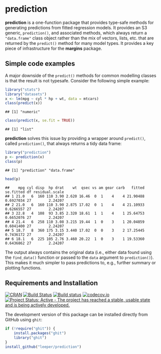 # prediction

**prediction** is a one-function package that provides type-safe methods for generating predictions from fitted regression models. It provides an S3 generic, `prediction()`, and associated methods, which always return a `"data.frame"` class object rather than the mix of vectors, lists, etc. that are returned by the `predict()` method for many model types. It provides a key piece of infrastructure for the **margins** package.

## Simple code examples



A major downside of the `predict()` methods for common modelling classes is that the result is not typesafe. Consider the following simple example:


```r
library("stats")
library("datasets")
x <- lm(mpg ~ cyl * hp + wt, data = mtcars)
class(predict(x))
```

```
## [1] "numeric"
```

```r
class(predict(x, se.fit = TRUE))
```

```
## [1] "list"
```

**prediction** solves this issue by providing a wrapper around `predict()`, called `prediction()`, that always returns a tidy data frame:


```r
library("prediction")
p <- prediction(x)
class(p)
```

```
## [1] "prediction" "data.frame"
```

```r
head(p)
```

```
##    mpg cyl disp  hp drat    wt  qsec vs am gear carb   fitted se.fitted df residual.scale
## 1 21.0   6  160 110 3.90 2.620 16.46  0  1    4    4 21.90488 0.6927034 27        2.24207
## 2 21.0   6  160 110 3.90 2.875 17.02  0  1    4    4 21.10933 0.6266557 27        2.24207
## 3 22.8   4  108  93 3.85 2.320 18.61  1  1    4    1 25.64753 0.6652076 27        2.24207
## 4 21.4   6  258 110 3.08 3.215 19.44  1  0    3    1 20.04859 0.6041400 27        2.24207
## 5 18.7   8  360 175 3.15 3.440 17.02  0  0    3    2 17.25445 0.7436172 27        2.24207
## 6 18.1   6  225 105 2.76 3.460 20.22  1  0    3    1 19.53360 0.6436862 27        2.24207
```

The output always contains the original data (i.e., either data found using the `find_data()` function or passed to the `data` argument to `prediction()`). This makes it much simpler to pass predictions to, e.g., further summary or plotting functions.

## Requirements and Installation

[![CRAN](http://www.r-pkg.org/badges/version/prediction)](https://cran.r-project.org/package=prediction)
[![Build Status](https://travis-ci.org/leeper/prediction.svg?branch=master)](https://travis-ci.org/leeper/prediction)
[![Build status](https://ci.appveyor.com/api/projects/status/a4tebeoa98cq07gy/branch/master?svg=true)](https://ci.appveyor.com/project/leeper/prediction/branch/master)
[![codecov.io](http://codecov.io/github/leeper/prediction/coverage.svg?branch=master)](http://codecov.io/github/leeper/prediction?branch=master)
[![Project Status: Active - The project has reached a stable, usable state and is being actively developed.](http://www.repostatus.org/badges/latest/active.svg)](http://www.repostatus.org/#active)

The development version of this package can be installed directly from GitHub using `ghit`:

```R
if (!require("ghit")) {
    install.packages("ghit")
    library("ghit")
}
install_github("leeper/prediction")
```
